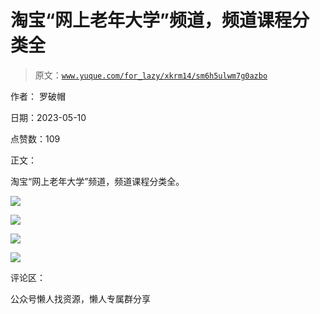 # 淘宝“网上老年大学”频道，频道课程分类全

> 原文：[`www.yuque.com/for_lazy/xkrm14/sm6h5ulwm7g0azbo`](https://www.yuque.com/for_lazy/xkrm14/sm6h5ulwm7g0azbo)

作者： 罗破帽

日期：2023-05-10

点赞数：109

正文：

淘宝“网上老年大学”频道，频道课程分类全。

![](img/cca65c9aaa1dab81bf3e9e8679f64b2c.png)  

![](img/a10a74ad8a2ae06be1325845cb82a572.png)  

![](img/892820148a1dc7796fe81d2259fad1ec.png)  

![](img/63dd5b6e9e2b2149162619fcdc2656c6.png)

评论区：

公众号懒人找资源，懒人专属群分享


